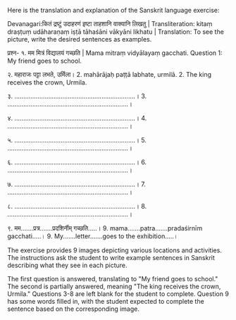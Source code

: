 Here is the translation and explanation of the Sanskrit language exercise:

Devanagari:कितं द्रष्टुं उदाहरणं इष्टा ताहशानि वाक्यानि लिखतु |
Transliteration: kitaṃ draṣṭuṃ udāharaṇaṃ iṣṭā tāhaśāni vākyāni likhatu |
Translation: To see the picture, write the desired sentences as examples.

प्रश्न- १. मम मित्रं विद्यालयं गच्छति | Mama mitraṃ vidyālayaṃ gacchati.
Question 1: My friend goes to school.

२. महाराजः पट्टा लभते, उर्मिला।
2. mahārājaḥ paṭṭā labhate, urmilā.
2. The king receives the crown, Urmila.

३. ....................................................................।
3. ....................................................................।

४. ....................................................................।
4. ....................................................................।

५. ....................................................................।
5. ....................................................................।

६. ....................................................................।
6. ....................................................................।

७. ....................................................................।
7. ....................................................................।

८. ....................................................................।
8. ....................................................................।

९. मम.......प्रत्र.......प्रदशिर्नीम् गच्छति.....।
9. mama.......patra.......pradaśirnīm gacchati.....।
9. My.......letter.......goes to the exhibition.....।

The exercise provides 9 images depicting various locations and activities. The instructions ask the student to write example sentences in Sanskrit describing what they see in each picture.

The first question is answered, translating to "My friend goes to school." The second is partially answered, meaning "The king receives the crown, Urmila." Questions 3-8 are left blank for the student to complete. Question 9 has some words filled in, with the student expected to complete the sentence based on the corresponding image.